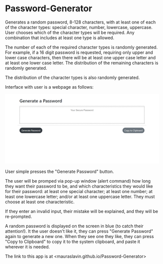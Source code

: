 # Password-Generator
Generates a random password, 8-128 characters, with at least one of each of the character types: special character, number, lowercase, uppercase.  User chooses which of the character types will be required.  Any combination that includes at least one type is allowed.

The number of each of the required character types is randomly generated.  For example, if a 16 digit password is requested, requiring only upper and lower case characters, then there will be at least one upper case letter and at least one lower case letter.  The distribution of the remaining characters is randomly generated.

The distribution of the character types is also randomly generated.

Interface with user is a webpage as follows:

![screenshot](Password-screenshot.png?raw=true "Password Generator screenshot")

User simple presses the "Generate Password" button.  

The user will be promped via pop-up window (alert command) how long they want their password to be,
and which characteristics they would like for their password:
    at least one special character;
    at least one number;
    at least one lowercase letter; and/or
    at least one uppercase letter.
They must choose at least one characteristic.

If they enter an invalid input, their mistake will be explained, and they will be re-prompted.

A random password is displayed on the screen in blue (to catch their attention!).  It the user doesn't like it, they can press "Generate Password" again to generate a new one.  When they see one they like, they can press "Copy to Clipboard" to copy it to the system clipboard, and paste it wherever it is needed.

The link to this app is at <mauraslavin.github.io/Password-Generator>